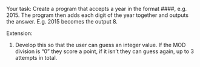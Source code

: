 Your task:
Create a program that accepts a year in the format ####, e.g. 2015. The program then adds each digit of the year together and outputs the answer. E.g. 2015 becomes the output 8.

Extension:
1. Develop this so that the user can guess an integer value. If the MOD division is “0” they score a point, if it isn’t they can guess again, up to 3 attempts in total.
